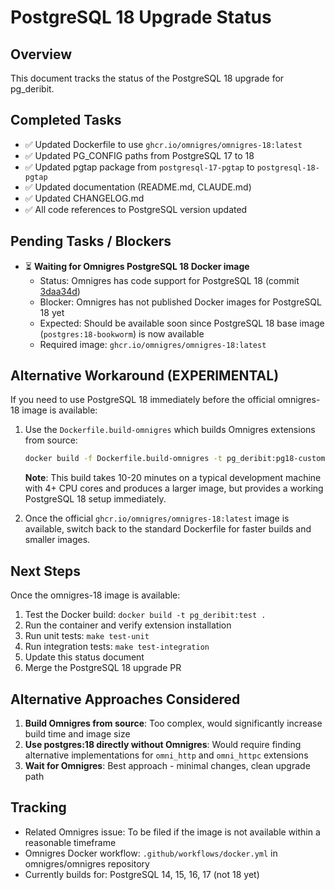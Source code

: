 # PostgreSQL 18 Upgrade Status

## Overview
This document tracks the status of the PostgreSQL 18 upgrade for pg_deribit.

## Completed Tasks
- ✅ Updated Dockerfile to use `ghcr.io/omnigres/omnigres-18:latest`
- ✅ Updated PG_CONFIG paths from PostgreSQL 17 to 18
- ✅ Updated pgtap package from `postgresql-17-pgtap` to `postgresql-18-pgtap`
- ✅ Updated documentation (README.md, CLAUDE.md)
- ✅ Updated CHANGELOG.md
- ✅ All code references to PostgreSQL version updated

## Pending Tasks / Blockers
- ⏳ **Waiting for Omnigres PostgreSQL 18 Docker image**
  - Status: Omnigres has code support for PostgreSQL 18 (commit [3daa34d](https://github.com/omnigres/omnigres/commit/3daa34d9a805d11d4c3d20cf31019f369d1b05c9))
  - Blocker: Omnigres has not published Docker images for PostgreSQL 18 yet
  - Expected: Should be available soon since PostgreSQL 18 base image (`postgres:18-bookworm`) is now available
  - Required image: `ghcr.io/omnigres/omnigres-18:latest`

## Alternative Workaround (EXPERIMENTAL)
If you need to use PostgreSQL 18 immediately before the official omnigres-18 image is available:

1. Use the `Dockerfile.build-omnigres` which builds Omnigres extensions from source:
   ```bash
   docker build -f Dockerfile.build-omnigres -t pg_deribit:pg18-custom .
   ```
   **Note**: This build takes 10-20 minutes on a typical development machine with 4+ CPU cores and produces a larger image, but provides a working PostgreSQL 18 setup immediately.

2. Once the official `ghcr.io/omnigres/omnigres-18:latest` image is available, switch back to the standard Dockerfile for faster builds and smaller images.

## Next Steps
Once the omnigres-18 image is available:
1. Test the Docker build: `docker build -t pg_deribit:test .`
2. Run the container and verify extension installation
3. Run unit tests: `make test-unit`
4. Run integration tests: `make test-integration`
5. Update this status document
6. Merge the PostgreSQL 18 upgrade PR

## Alternative Approaches Considered
1. **Build Omnigres from source**: Too complex, would significantly increase build time and image size
2. **Use postgres:18 directly without Omnigres**: Would require finding alternative implementations for `omni_http` and `omni_httpc` extensions
3. **Wait for Omnigres**: Best approach - minimal changes, clean upgrade path

## Tracking
- Related Omnigres issue: To be filed if the image is not available within a reasonable timeframe
- Omnigres Docker workflow: `.github/workflows/docker.yml` in omnigres/omnigres repository
- Currently builds for: PostgreSQL 14, 15, 16, 17 (not 18 yet)
